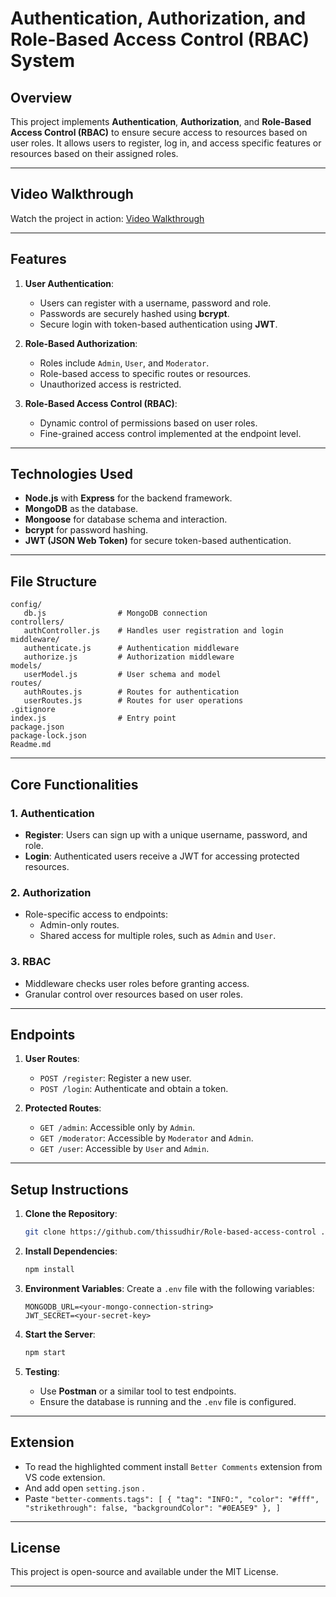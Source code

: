 # **Authentication, Authorization, and Role-Based Access Control (RBAC) System**

## **Overview**

This project implements **Authentication**, **Authorization**, and **Role-Based Access Control (RBAC)** to ensure secure access to resources based on user roles. It allows users to register, log in, and access specific features or resources based on their assigned roles.

---

## **Video Walkthrough**

Watch the project in action:
[Video Walkthrough](https://drive.google.com/file/d/14jy-HB5uB36QEsTbAHxns-o9V9h4_pyt/view?usp=sharing)

---

## **Features**

1. **User Authentication**:

   - Users can register with a username, password and role.
   - Passwords are securely hashed using **bcrypt**.
   - Secure login with token-based authentication using **JWT**.

2. **Role-Based Authorization**:

   - Roles include `Admin`, `User`, and `Moderator`.
   - Role-based access to specific routes or resources.
   - Unauthorized access is restricted.

3. **Role-Based Access Control (RBAC)**:
   - Dynamic control of permissions based on user roles.
   - Fine-grained access control implemented at the endpoint level.

---

## **Technologies Used**

- **Node.js** with **Express** for the backend framework.
- **MongoDB** as the database.
- **Mongoose** for database schema and interaction.
- **bcrypt** for password hashing.
- **JWT (JSON Web Token)** for secure token-based authentication.

---

## **File Structure**

```
config/
   db.js                # MongoDB connection
controllers/
   authController.js    # Handles user registration and login
middleware/
   authenticate.js      # Authentication middleware
   authorize.js         # Authorization middleware
models/
   userModel.js         # User schema and model
routes/
   authRoutes.js        # Routes for authentication
   userRoutes.js        # Routes for user operations
.gitignore
index.js                # Entry point
package.json
package-lock.json
Readme.md
```

---

## **Core Functionalities**

### **1. Authentication**

- **Register**: Users can sign up with a unique username, password, and role.
- **Login**: Authenticated users receive a JWT for accessing protected resources.

### **2. Authorization**

- Role-specific access to endpoints:
  - Admin-only routes.
  - Shared access for multiple roles, such as `Admin` and `User`.

### **3. RBAC**

- Middleware checks user roles before granting access.
- Granular control over resources based on user roles.

---

## **Endpoints**

1. **User Routes**:

   - `POST /register`: Register a new user.
   - `POST /login`: Authenticate and obtain a token.

2. **Protected Routes**:
   - `GET /admin`: Accessible only by `Admin`.
   - `GET /moderator`: Accessible by `Moderator` and `Admin`.
   - `GET /user`: Accessible by `User` and `Admin`.

---

## **Setup Instructions**

1. **Clone the Repository**:

   ```bash
   git clone https://github.com/thissudhir/Role-based-access-control ./
   ```

2. **Install Dependencies**:

   ```bash
   npm install
   ```

3. **Environment Variables**:
   Create a `.env` file with the following variables:

   ```
   MONGODB_URL=<your-mongo-connection-string>
   JWT_SECRET=<your-secret-key>
   ```

4. **Start the Server**:

   ```bash
   npm start
   ```

5. **Testing**:
   - Use **Postman** or a similar tool to test endpoints.
   - Ensure the database is running and the `.env` file is configured.

---

## **Extension**

- To read the highlighted comment install `Better Comments` extension from VS code extension.
- And add open `setting.json` .
- Paste `"better-comments.tags": [
{
  "tag": "INFO:",
  "color": "#fff",
  "strikethrough": false,
  "backgroundColor": "#0EA5E9"
},
]`

---

## **License**

This project is open-source and available under the MIT License.

---
